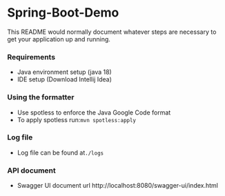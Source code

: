 # Spring-Boot-Demo
This README would normally document whatever steps are necessary to get your application up and running.

### Requirements ###
* Java environment setup (java 18)
* IDE setup (Download Intellij Idea)

### Using the formatter ###
* Use spotless to enforce the Java Google Code format
* To apply spotless run:`mvn spotless:apply`

### Log file ###
* Log file can be found at`./logs`

### API document ###
* Swagger UI document url http://localhost:8080/swagger-ui/index.html
